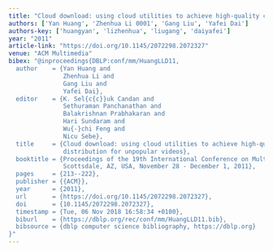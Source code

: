 ```yaml
---
title: "Cloud download: using cloud utilities to achieve high-quality content distribution for unpopular videos"
authors: ['Yan Huang', 'Zhenhua Li 0001', 'Gang Liu', 'Yafei Dai']
authors-key: ['huangyan', 'lizhenhua', 'liugang', 'daiyafei']
year: "2011"
article-link: "https://doi.org/10.1145/2072298.2072327"
venue: "ACM Multimedia"
bibex: "@inproceedings{DBLP:conf/mm/HuangLLD11,
  author    = {Yan Huang and
               Zhenhua Li and
               Gang Liu and
               Yafei Dai},
  editor    = {K. Sel{c{c}}uk Candan and
               Sethuraman Panchanathan and
               Balakrishnan Prabhakaran and
               Hari Sundaram and
               Wu{-}chi Feng and
               Nicu Sebe},
  title     = {Cloud download: using cloud utilities to achieve high-quality content
               distribution for unpopular videos},
  booktitle = {Proceedings of the 19th International Conference on Multimedia 2011,
               Scottsdale, AZ, USA, November 28 - December 1, 2011},
  pages     = {213--222},
  publisher = {{ACM}},
  year      = {2011},
  url       = {https://doi.org/10.1145/2072298.2072327},
  doi       = {10.1145/2072298.2072327},
  timestamp = {Tue, 06 Nov 2018 16:58:34 +0100},
  biburl    = {https://dblp.org/rec/conf/mm/HuangLLD11.bib},
  bibsource = {dblp computer science bibliography, https://dblp.org}
}"
---
```

